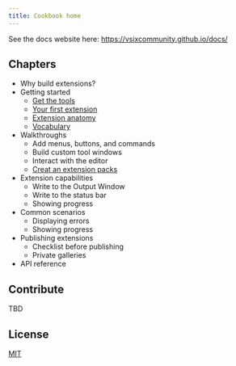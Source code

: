 ```yaml
---
title: Cookbook home
---
```


See the docs website here: <https://vsixcommunity.github.io/docs/>

## Chapters

* Why build extensions?
* Getting started
  * [Get the tools](getting-started/get-the-tools.md)
  * [Your first extension](getting-started/your-first-extension.md)
  * [Extension anatomy](getting-started/extension-anatomy.md)
  * [Vocabulary](getting-started/vocabulary.md)
* Walkthroughs
  * Add menus, buttons, and commands
  * Build custom tool windows
  * Interact with the editor
  * [Creat an extension packs](https://docs.microsoft.com/visualstudio/extensibility/walkthough-create-extension-pack)
* Extension capabilities
  * Write to the Output Window
  * Write to the status bar
  * Showing progress
* Common scenarios
  * Displaying errors
  * Showing progress
* Publishing extensions
  * Checklist before publishing
  * Private galleries
* API reference

## Contribute

TBD

## License

[MIT](LICENSE)
